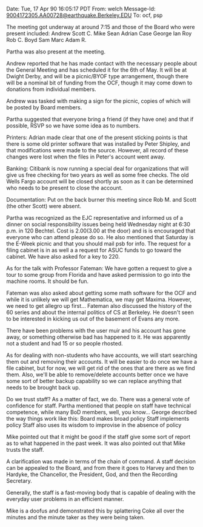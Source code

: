Date: Tue, 17 Apr 90 16:05:17 PDT
From: welch
Message-Id: <9004172305.AA00728@earthquake.Berkeley.EDU>
To: ocf, psp

The meeting got underway at around 7:15 and those of the Board who were
present included:
                Andrew          Scott C.        Mike
                Sean            Adrian          Case
                George          Ian             Roy
                Rob C.          Boyd            Sam
                Marc            Adam R.

Partha was also present at the meeting.

Andrew reported that he has made contact with the necessary people about the
General Meeting and has scheduled it for the 6th of May.  It will be at
Dwight Derby, and will be a picnic/BYOF type arrangement, though there will
be a nominal bit of funding from the OCF, though it may come down to donations
from individual members.


Andrew was tasked with making a sign for the picnic, copies of which will be
posted by Board members.

Partha suggested that everyone bring a friend (if they have one) and that if
possible, RSVP so we have some idea as to numbers.

Printers:  Adrian made clear that one of the present sticking points is that
there is some old printer software that was installed by Peter Shipley, and
that modifications were made to the source.  However, all record of these
changes were lost when the files in Peter's account went away.

Banking:  Citibank is now running a special deal for organizations that will
give us free checking for two years as well as some free checks.  The old
Wells Fargo account will be closed shortly as soon as it can be determined who
needs to be present to close the account.

Documentation:  Put on the back burner this meeting since Rob M. and Scott
(the other Scott) were absent.

Partha was recognized as the EJC representative and informed us of a dinner
on social responsibility issues being held Wednesday night at 6:30 p.m.
in 120 Bechtel.  Cost is $2.00 ($3.00 at the door) and is is encouraged
that everyone who can attend please do so.
He also mentioned that Saturday is the E-Week picnic and that you should mail
psb for info.
The request for a filing cabinet is in as well a a request for ASUC funds to
go toward the cabinet.  We have also asked for a key to 220.

As for the talk with Professor Fateman:  We have gotten a request to give a
tour to some group from Florida and have asked permission to go into the
machine rooms.  It should be fun.

Fateman was also asked about getting some math software for the OCF and
while it is unlikely we will get Mathematica, we may get Maxima.  However,
we need to get allegro up first...  Fateman also discussed the history of
the 60 series and about the internal politics of CS at Berkeley.
He doesn't seen to be interested in kicking us out of the basement of Evans
any more.

There have been problems with the user muir and his account has gone away, or
something otherwise bad has happened to it.  He was apparently not a student
and had 15 or so people rhosted.

As for dealing with non-students who have accounts, we will start searching
them out and removing their accounts.  It will be easier to do once we have
a file cabinet, but for now, we will get rid of the ones that are there as we
find them.  Also, we'll be able to remove/delete accounts better once we have
some sort of better backup capability so we can replace anything that needs to
be brought back up.

Do we trust staff?  As a matter of fact, we do.  There was a general vote of
confidence for staff.  Partha mentioned that people on staff have technical
competence, while many BoD members, well, you know...
George described the way things work like this:
        Board makes broad policy
        Staff implements policy
        Staff also uses its wisdom to improvise in the absence of policy

Mike pointed out that it might be good if the staff give some sort of report
as to what happened in the past week.
It was also pointed out that Mike trusts the staff.

A clarification was made in terms of the chain of command.  A staff decision
can be appealed to the Board, and from there it goes to Harvey and then to
Hardyke, the Chancellor, the President, God, and then the Recording Secretary.

Generally, the staff is a fast-moving body that is capable of dealing with the
everyday user problems in an efficient manner.

Mike is a doofus and demonstrated this by splattering Coke all over the minutes
and the minute taker as they were being taken.

